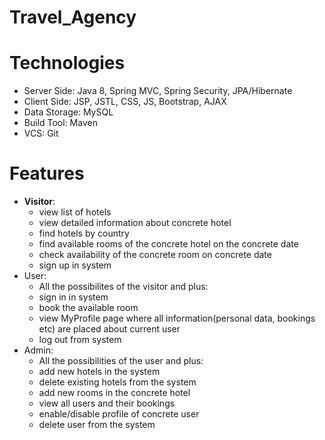 # Travel_Agency
# Technologies
 - Server Side: Java 8, Spring MVC, Spring Security, JPA/Hibernate
 - Client Side: JSP, JSTL, CSS, JS, Bootstrap, AJAX
 - Data Storage: MySQL
 - Build Tool: Maven
 - VCS: Git
# Features
 - <b>Visitor</b>: 
    - view list of hotels
    - view detailed information about concrete hotel
    - find hotels by country
    - find available rooms of the concrete hotel on the concrete date
    - check availability of the concrete room on concrete date
    - sign up in system
 - User:
    - All the possibilites of the visitor and plus:
    - sign in in system
    - book the available room
    - view MyProfile page where all information(personal data, bookings etc) are placed about current user
    - log out from system
 - Admin:
    - All the possibilities of the user and plus:
    - add new hotels in the system
    - delete existing hotels from the system
    - add new rooms in the concrete hotel
    - view all users and their bookings
    - enable/disable profile of concrete user
    - delete user from the system
